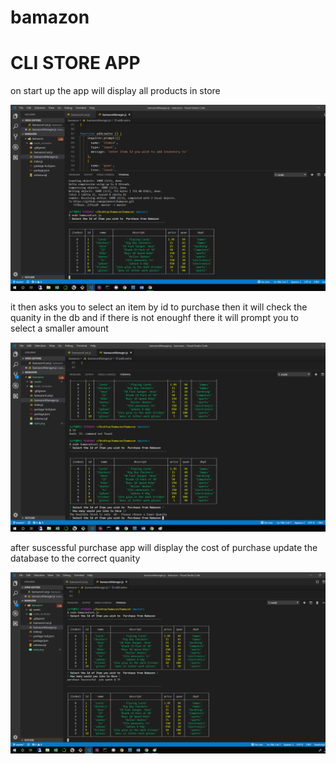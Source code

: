 # bamazon

# CLI STORE APP

on start up the app will display all products in store

<img src="assets/start.png">

it then asks you to select an item by id to purchase
then it will check the quanity in the db and if there is not enoughf there it will prompt you to select a smaller amount

<img src="assets/nsf.png">

after suscessful purchase app will display the cost of purchase
update the database to the correct quanity

<img src="assets/updated db.png">

